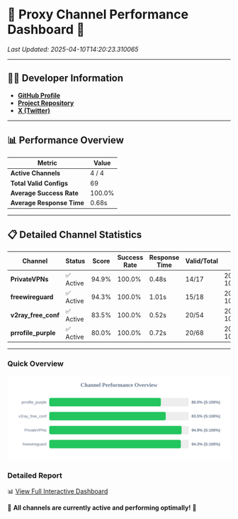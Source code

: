 # 🌟 Proxy Channel Performance Dashboard 🌟

_Last Updated: 2025-04-10T14:20:23.310065_

---

## 👩‍💻 Developer Information

- **[GitHub Profile](https://github.com/4n0nymou3)**  
- **[Project Repository](https://github.com/4n0nymou3/multi-proxy-config-fetcher)**  
- **[X (Twitter)](https://x.com/4n0nymou3)**  

---

## 📊 Performance Overview

| Metric                | Value       |
|-----------------------|-------------|
| **Active Channels**   | 4 / 4       |
| **Total Valid Configs** | 69          |
| **Average Success Rate** | 100.0%      |
| **Average Response Time** | 0.68s       |

---

## 📋 Detailed Channel Statistics

| Channel          | Status     | Score  | Success Rate | Response Time | Valid/Total | Last Success               |
|------------------|------------|--------|--------------|---------------|-------------|----------------------------|
| **PrivateVPNs**  | ✅ Active  | 94.9%  | 100.0% | 0.48s         | 14/17       | 2025-04-10T14:20:22.267562 |
| **freewireguard**  | ✅ Active  | 94.3%  | 100.0% | 1.01s         | 15/18       | 2025-04-10T14:20:23.308117 |
| **v2ray_free_conf**  | ✅ Active  | 83.5%  | 100.0% | 0.52s         | 20/54       | 2025-04-10T14:20:21.756529 |
| **prrofile_purple**  | ✅ Active  | 80.0%  | 100.0% | 0.72s         | 20/68       | 2025-04-10T14:20:21.183792 |

---

### Quick Overview
<div align="center">
  <a href="https://raw.githubusercontent.com/nullluser/NullRepo/refs/heads/main/assets/channel_stats_chart.svg">
    <img src="https://raw.githubusercontent.com/nullluser/NullRepo/refs/heads/main/assets/channel_stats_chart.svg" alt="Source Performance Statistics" width="800">
  </a>
</div>

### Detailed Report
📊 [View Full Interactive Dashboard](https://htmlpreview.github.io/?https://github.com/nullluser/NullRepo/blob/main/assets/performance_report.html)

🎉 **All channels are currently active and performing optimally!** 🎉
